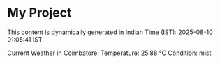 # My Project

This content is dynamically generated in Indian Time (IST): 2025-08-10 01:05:41 IST


Current Weather in Coimbatore:
Temperature: 25.88 °C
Condition: mist
